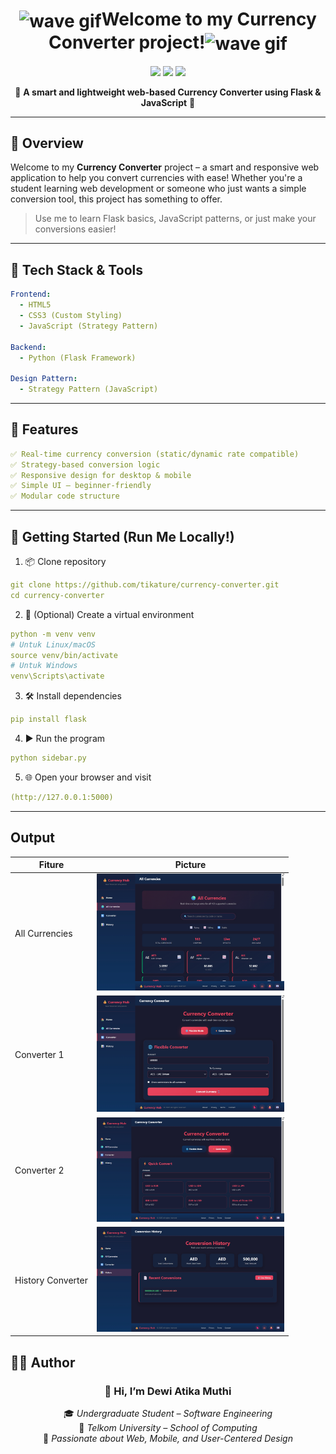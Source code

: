 <h1 align="center"><img src="https://media2.giphy.com/media/v1.Y2lkPTc5MGI3NjExYmt0djF2Y3pseXF5eWVmY3E4N3Y1aDlkMWh3ODNsb285dDdiOWcyaSZlcD12MV9pbnRlcm5hbF9naWZfYnlfaWQmY3Q9cw/Vzx4sBK20062zvYGpg/giphy.gif" width="30" style="vertical-align:middle" alt="wave gif">Welcome to my Currency Converter project!<img src="https://media2.giphy.com/media/v1.Y2lkPTc5MGI3NjExYmt0djF2Y3pseXF5eWVmY3E4N3Y1aDlkMWh3ODNsb285dDdiOWcyaSZlcD12MV9pbnRlcm5hbF9naWZfYnlfaWQmY3Q9cw/Vzx4sBK20062zvYGpg/giphy.gif" width="30" style="vertical-align:middle" alt="wave gif"></h1>

<p align="center">
  <img src="https://img.shields.io/badge/Status-Active-green?style=for-the-badge"/>
  <img src="https://img.shields.io/badge/Made%20With-Flask-blue?style=for-the-badge"/>
  <img src="https://img.shields.io/badge/Pattern-Strategy-orange?style=for-the-badge"/>
</p>

<p align="center">
  💱 <b>A smart and lightweight web-based Currency Converter using Flask & JavaScript</b> 💱  
</p>

---


## 🧠 Overview

Welcome to my **Currency Converter** project – a smart and responsive web application to help you convert currencies with ease! Whether you're a student learning web development or someone who just wants a simple conversion tool, this project has something to offer.

> Use me to learn Flask basics, JavaScript patterns, or just make your conversions easier!

---

## 🔧 Tech Stack & Tools

```yaml
Frontend:
  - HTML5
  - CSS3 (Custom Styling)
  - JavaScript (Strategy Pattern)

Backend:
  - Python (Flask Framework)

Design Pattern:
  - Strategy Pattern (JavaScript)

```
---
## 🧩 Features

```yaml
✅ Real-time currency conversion (static/dynamic rate compatible)
✅ Strategy-based conversion logic
✅ Responsive design for desktop & mobile
✅ Simple UI – beginner-friendly
✅ Modular code structure

```
---
## 🚀 Getting Started (Run Me Locally!)

1. 📦 Clone repository
```yaml
git clone https://github.com/tikature/currency-converter.git
cd currency-converter
```
2. 🧪 (Optional) Create a virtual environment
```yaml
python -m venv venv
# Untuk Linux/macOS
source venv/bin/activate
# Untuk Windows
venv\Scripts\activate
```
3. 🛠️ Install dependencies
```yaml
pip install flask
```
4. ▶️ Run the program
```yaml
python sidebar.py
```
5. 🌐 Open your browser and visit
```yaml
(http://127.0.0.1:5000)
```

---
## Output
| Fiture         | Picture |
|---------------|--------|
| All Currencies| <img src="images/image2.png" width="300"/> |
| Converter 1   | <img src="images/image3.png" width="300"/> |
| Converter 2   | <img src="images/image4.png" width="300"/> |
| History Converter   | <img src="images/image5.png" width="300"/> |

## 🧑‍💻 Author

<div align="center">


### 👋 Hi, I’m **Dewi Atika Muthi**

🎓 *Undergraduate Student – Software Engineering*  
🏫 *Telkom University – School of Computing*  
🎯 *Passionate about Web, Mobile, and User-Centered Design*

<br/>

</div>
